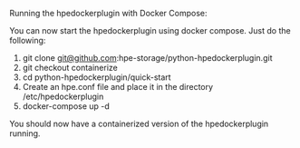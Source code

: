 Running the hpedockerplugin with Docker Compose:

You can now start the hpedockerplugin using docker compose. Just do the following:

1. git clone git@github.com:hpe-storage/python-hpedockerplugin.git
2. git checkout containerize
3. cd python-hpedockerplugin/quick-start
4. Create an hpe.conf file and place it in the directory /etc/hpedockerplugin
5. docker-compose up -d

You should now have a containerized version of the hpedockerplugin running.
